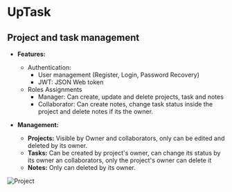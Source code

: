 # UpTask
<article>

## Project and task management

* **Features:**
  * Authentication: 
    * User management (Register, Login, Password Recovery)
    * JWT: JSON Web token
  * Roles Assignments
    * Manager: Can create, update and delete projects, task and notes
    * Collaborator: Can create notes, change task status inside the project and delete notes if its the owner.

* **Management:** 
  * **Projects:** Visible by Owner and collaborators, only can be edited and deleted by its owner.
  * **Tasks:** Can be created by project's owner, can change its status by its owner an collaborators, only the project's owner can delete it
  * **Notes:** Only can deleted by its owner.

![Project](https://res.cloudinary.com/dpkebjgcc/image/upload/v1727867181/UpTask_ipwpmq.png)

</article>
